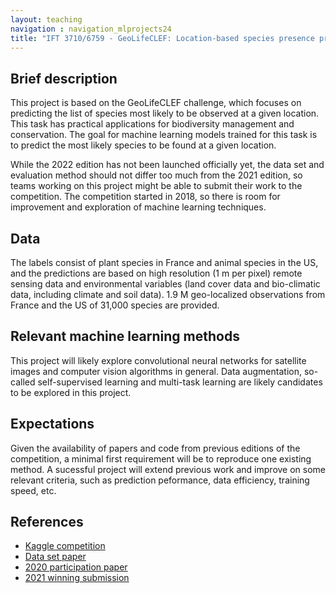 ```yaml
---
layout: teaching
navigation : navigation_mlprojects24
title: "IFT 3710/6759 - GeoLifeCLEF: Location-based species presence prediction"
---
```


## Brief description

This project is based on the GeoLifeCLEF challenge, which focuses on predicting the list of species most likely to be observed at a given location. This task has practical applications for biodiversity management and conservation. The goal for machine learning models trained for this task is to predict the most likely species to be found at a given location. 

While the 2022 edition has not been launched officially yet, the data set and evaluation method should not differ too much from the 2021 edition, so teams working on this project might be able to submit their work to the competition. The competition started in 2018, so there is room for improvement and exploration of machine learning techniques. 

## Data

The labels consist of plant species in France and animal species in the US, and the predictions are based on high resolution (1 m per pixel) remote sensing data and environmental variables (land cover data and bio-climatic data, including climate and soil data). 1.9 M geo-localized observations from France and the US of 31,000 species are provided.

## Relevant machine learning methods

This project will likely explore convolutional neural networks for satellite images and computer vision algorithms in general. Data augmentation, so-called self-supervised learning and multi-task learning are likely candidates to be explored in this project.

## Expectations

Given the availability of papers and code from previous editions of the competition, a minimal first requirement will be to reproduce one existing method. A sucessful project will extend previous work and improve on some relevant criteria, such as prediction peformance, data efficiency, training speed, etc.

## References

* [Kaggle competition](https://www.kaggle.com/c/geolifeclef-2021/)
* [Data set paper](https://arxiv.org/abs/2004.04192)
* [2020 participation paper](http://ceur-ws.org/Vol-2696/paper_192.pdf)
* [2021 winning submission](http://ceur-ws.org/Vol-2936/paper-140.pdf)
